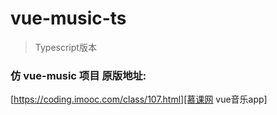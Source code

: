 # vue-music-ts

> Typescript版本

### 仿 vue-music 项目 原版地址: 
[https://coding.imooc.com/class/107.html][慕课网 vue音乐app]


